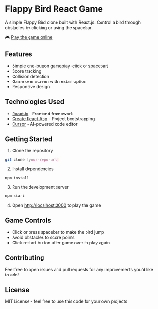 # Flappy Bird React Game

A simple Flappy Bird clone built with React.js. Control a bird through obstacles by clicking or using the spacebar.

🎮 [Play the game online](https://rohitium.github.io/flappy-bird/)

## Features
- Simple one-button gameplay (click or spacebar)
- Score tracking
- Collision detection
- Game over screen with restart option
- Responsive design

## Technologies Used
- [React.js](https://reactjs.org/) - Frontend framework
- [Create React App](https://create-react-app.dev/) - Project bootstrapping
- [Cursor](https://cursor.sh/) - AI-powered code editor

## Getting Started

1. Clone the repository
```bash
git clone [your-repo-url]
```

2. Install dependencies
```bash
npm install
```

3. Run the development server
```bash
npm start
```

4. Open [http://localhost:3000](http://localhost:3000) to play the game

## Game Controls
- Click or press spacebar to make the bird jump
- Avoid obstacles to score points
- Click restart button after game over to play again

## Contributing
Feel free to open issues and pull requests for any improvements you'd like to add!

## License
MIT License - feel free to use this code for your own projects

